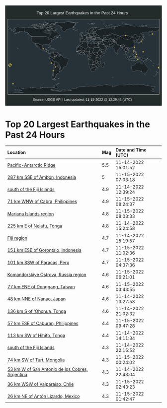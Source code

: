 ![Map](./map.png)

# Top 20 Largest Earthquakes in the Past 24 Hours

| Location | Mag | Date and Time (UTC) |
|:---|:---|:---|
| [Pacific-Antarctic Ridge](https://earthquake.usgs.gov/earthquakes/eventpage/us7000ipm8) | 5.5 | 11-14-2022 15:01:52 |
| [287 km SSE of Ambon, Indonesia](https://earthquake.usgs.gov/earthquakes/eventpage/us7000ipt7) | 5 | 11-15-2022 07:03:18 |
| [south of the Fiji Islands](https://earthquake.usgs.gov/earthquakes/eventpage/us7000ipln) | 4.9 | 11-14-2022 12:39:24 |
| [71 km WNW of Cabra, Philippines](https://earthquake.usgs.gov/earthquakes/eventpage/us7000ipu8) | 4.9 | 11-15-2022 08:24:37 |
| [Mariana Islands region](https://earthquake.usgs.gov/earthquakes/eventpage/us7000iptv) | 4.8 | 11-15-2022 08:03:33 |
| [225 km E of Neiafu, Tonga](https://earthquake.usgs.gov/earthquakes/eventpage/us7000ipmc) | 4.8 | 11-14-2022 15:24:58 |
| [Fiji region](https://earthquake.usgs.gov/earthquakes/eventpage/us7000ipma) | 4.7 | 11-14-2022 15:19:57 |
| [151 km ESE of Gorontalo, Indonesia](https://earthquake.usgs.gov/earthquakes/eventpage/us7000ipur) | 4.7 | 11-15-2022 11:02:36 |
| [101 km SSW of Paracas, Peru](https://earthquake.usgs.gov/earthquakes/eventpage/us7000ipsf) | 4.7 | 11-15-2022 04:37:36 |
| [Komandorskiye Ostrova, Russia region](https://earthquake.usgs.gov/earthquakes/eventpage/us7000ipsw) | 4.6 | 11-15-2022 06:21:01 |
| [77 km ENE of Donggang, Taiwan](https://earthquake.usgs.gov/earthquakes/eventpage/us7000ips7) | 4.6 | 11-15-2022 03:43:55 |
| [48 km NNE of Nanao, Japan](https://earthquake.usgs.gov/earthquakes/eventpage/us7000iplv) | 4.6 | 11-14-2022 13:27:58 |
| [136 km S of ‘Ohonua, Tonga](https://earthquake.usgs.gov/earthquakes/eventpage/us7000ipq8) | 4.6 | 11-14-2022 21:02:32 |
| [57 km ESE of Caburan, Philippines](https://earthquake.usgs.gov/earthquakes/eventpage/us7000ipuh) | 4.4 | 11-15-2022 09:47:28 |
| [113 km SW of Hihifo, Tonga](https://earthquake.usgs.gov/earthquakes/eventpage/us7000iply) | 4.4 | 11-14-2022 14:11:34 |
| [south of the Fiji Islands](https://earthquake.usgs.gov/earthquakes/eventpage/us7000ipqs) | 4.3 | 11-14-2022 22:15:52 |
| [74 km SW of Turt, Mongolia](https://earthquake.usgs.gov/earthquakes/eventpage/us7000iprj) | 4.3 | 11-15-2022 00:24:02 |
| [53 km W of San Antonio de los Cobres, Argentina](https://earthquake.usgs.gov/earthquakes/eventpage/us7000ipqn) | 4.3 | 11-14-2022 22:43:04 |
| [36 km WSW of Valparaíso, Chile](https://earthquake.usgs.gov/earthquakes/eventpage/us7000ipry) | 4.3 | 11-15-2022 02:43:23 |
| [26 km NE of Antón Lizardo, Mexico](https://earthquake.usgs.gov/earthquakes/eventpage/us7000iprr) | 4.3 | 11-15-2022 01:42:47 |
